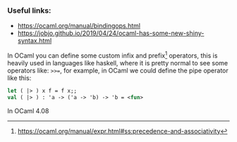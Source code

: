 
### Useful links:
	
* https://ocaml.org/manual/bindingops.html 	
* https://jobjo.github.io/2019/04/24/ocaml-has-some-new-shiny-syntax.html 


In OCaml you can define some custom infix and prefix[^1] operators, this is heavily used in languages like haskell, where it is pretty normal to see some operators like: `>>=`, for example, in OCaml we could define the pipe operator like this:

```ocaml
let ( |> ) x f = f x;;
val ( |> ) : 'a -> ('a -> 'b) -> 'b = <fun> 
```

In OCaml 4.08


[^1]: https://ocaml.org/manual/expr.html#ss:precedence-and-associativity 